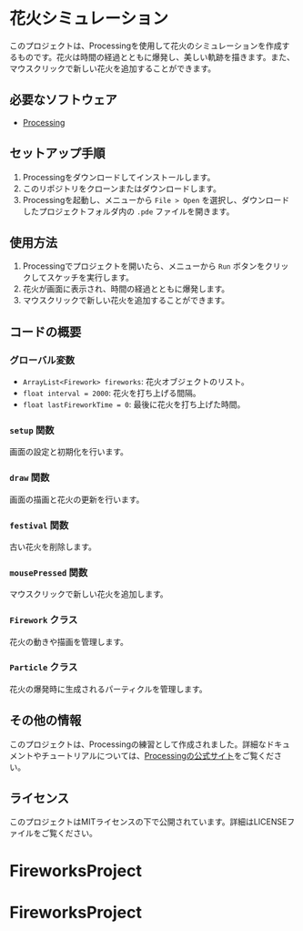 # 花火シミュレーション

このプロジェクトは、Processingを使用して花火のシミュレーションを作成するものです。花火は時間の経過とともに爆発し、美しい軌跡を描きます。また、マウスクリックで新しい花火を追加することができます。

## 必要なソフトウェア

- [Processing](https://processing.org/download/)

## セットアップ手順

1. Processingをダウンロードしてインストールします。
2. このリポジトリをクローンまたはダウンロードします。
3. Processingを起動し、メニューから `File > Open` を選択し、ダウンロードしたプロジェクトフォルダ内の `.pde` ファイルを開きます。

## 使用方法

1. Processingでプロジェクトを開いたら、メニューから `Run` ボタンをクリックしてスケッチを実行します。
2. 花火が画面に表示され、時間の経過とともに爆発します。
3. マウスクリックで新しい花火を追加することができます。

## コードの概要

### グローバル変数
- `ArrayList<Firework> fireworks`: 花火オブジェクトのリスト。
- `float interval = 2000`: 花火を打ち上げる間隔。
- `float lastFireworkTime = 0`: 最後に花火を打ち上げた時間。

### `setup` 関数
画面の設定と初期化を行います。

### `draw` 関数
画面の描画と花火の更新を行います。

### `festival` 関数
古い花火を削除します。

### `mousePressed` 関数
マウスクリックで新しい花火を追加します。

### `Firework` クラス
花火の動きや描画を管理します。

### `Particle` クラス
花火の爆発時に生成されるパーティクルを管理します。

## その他の情報

このプロジェクトは、Processingの練習として作成されました。詳細なドキュメントやチュートリアルについては、[Processingの公式サイト](https://processing.org/)をご覧ください。

## ライセンス

このプロジェクトはMITライセンスの下で公開されています。詳細はLICENSEファイルをご覧ください。

# FireworksProject
# FireworksProject

